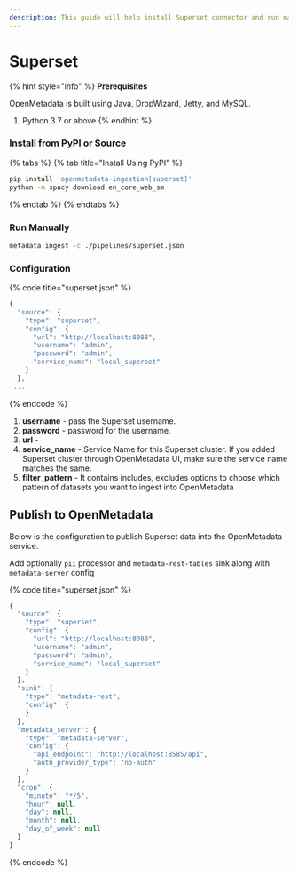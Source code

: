 ```yaml
---
description: This guide will help install Superset connector and run manually
---
```


# Superset

{% hint style="info" %}
**Prerequisites**

OpenMetadata is built using Java, DropWizard, Jetty, and MySQL.

1. Python 3.7 or above
{% endhint %}

### Install from PyPI or Source

{% tabs %}
{% tab title="Install Using PyPI" %}
```bash
pip install 'openmetadata-ingestion[superset]'
python -m spacy download en_core_web_sm
```
{% endtab %}
{% endtabs %}

### Run Manually

```bash
metadata ingest -c ./pipelines/superset.json
```

### Configuration

{% code title="superset.json" %}
```javascript
{
  "source": {
    "type": "superset",
    "config": {
      "url": "http://localhost:8088",
      "username": "admin",
      "password": "admin",
      "service_name": "local_superset"
    }
  },
 ...
```
{% endcode %}

1. **username** - pass the Superset username.
2. **password** - password for the username.
3. **url** - 
4. **service\_name** - Service Name for this Superset cluster. If you added Superset cluster through OpenMetadata UI, make sure the service name matches the same.
5. **filter\_pattern** - It contains includes, excludes options to choose which pattern of datasets you want to ingest into OpenMetadata

## Publish to OpenMetadata

Below is the configuration to publish Superset data into the OpenMetadata service.

Add optionally `pii` processor and `metadata-rest-tables` sink along with `metadata-server` config

{% code title="superset.json" %}
```javascript
{
  "source": {
    "type": "superset",
    "config": {
      "url": "http://localhost:8088",
      "username": "admin",
      "password": "admin",
      "service_name": "local_superset"
    }
  },
  "sink": {
    "type": "metadata-rest",
    "config": {
    }
  },
  "metadata_server": {
    "type": "metadata-server",
    "config": {
      "api_endpoint": "http://localhost:8585/api",
      "auth_provider_type": "no-auth"
    }
  },
  "cron": {
    "minute": "*/5",
    "hour": null,
    "day": null,
    "month": null,
    "day_of_week": null
  }
}
```
{% endcode %}

